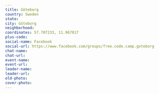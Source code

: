 ```yaml
---
title: Göteborg
country: Sweden
state: 
city: Göteborg
neighborhood: 
coordinates: 57.707233, 11.967017
plus-code:
social-name: Facebook
social-url: https://www.facebook.com/groups/free.code.camp.goteborg
chat-name:
chat-url:
event-name:
event-url:
leader-name:
leader-url:
old-photo: 
cover-photo:
---
```

